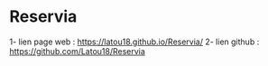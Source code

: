 # Reservia
1- lien page web : https://latou18.github.io/Reservia/
2- lien github : https://github.com/Latou18/Reservia
